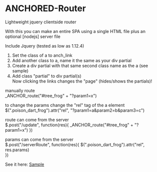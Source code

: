 # ANCHORED-Router
Lightweight jquery clientside router

With this you can make an entire SPA using a single HTML file plus an optional [nodejs] server file

Include Jquery (tested as low as 1.12.4)

1) Set the class of a to anch_link
2) Add another class to a, name it the same as your div partial
3) Create a div partial with that same second class name as the a (see sample)
4) Add class "partial" to div partial(s)<br>
Now clicking the links changes the "page" (hides/shows the partials)! 

manually route<br>
_ANCHOR_route("#tree_frog" + "?param1=x")

to change the params change the "rel" tag of the a element<br>
$(".poison_dart_frog").attr("rel", "?param1=a&param2=b&param3=c")

route can come from the server<br>
$.post("/update", function(res){
  _ANCHOR_route("#tree_frog" + "?param1=x")
})

params can come from the server<br>
$.post("/serverRoute", function(res){
  $(".poison_dart_frog").attr("rel", res.params)	
})

See it here:
<a href="https://dubioustunic.github.io/ANCHORED/sample.html">Sample</a>
